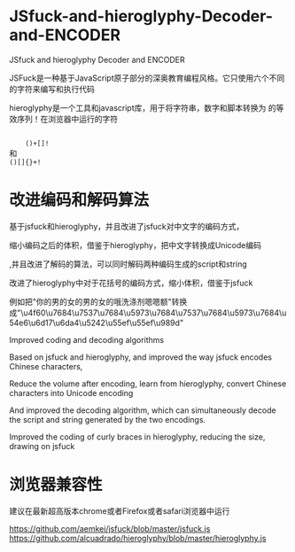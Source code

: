 # JSfuck-and-hieroglyphy-Decoder-and-ENCODER
JSfuck and hieroglyphy Decoder and  ENCODER

JSFuck是一种基于JavaScript原子部分的深奥教育编程风格。它只使用六个不同的字符来编写和执行代码

hieroglyphy是一个工具和javascript库，用于将字符串，数字和脚本转换为 的等效序列！在浏览器中运行的字符

<code>
    ()+[]!
</code>
    和
<code>
()[]{}+!
</code>

# 改进编码和解码算法

基于jsfuck和hieroglyphy，并且改进了jsfuck对中文字的编码方式，

缩小编码之后的体积，借鉴于hieroglyphy，把中文字转换成Unicode编码

,并且改进了解码的算法，可以同时解码两种编码生成的script和string

改进了hieroglyphy中对于花括号的编码方式，缩小体积，借鉴于jsfuck
 
例如把"你的男的女的男的女的哦洗涤剂嗯嗯额"转换成"\u4f60\u7684\u7537\u7684\u5973\u7684\u7537\u7684\u5973\u7684\u54e6\u6d17\u6da4\u5242\u55ef\u55ef\u989d"

Improved coding and decoding algorithms

Based on jsfuck and hieroglyphy, and improved the way jsfuck encodes Chinese characters,

Reduce the volume after encoding, learn from hieroglyphy, convert Chinese characters into Unicode encoding

And improved the decoding algorithm, which can simultaneously decode the script and string generated by the two encodings.

Improved the coding of curly braces in hieroglyphy, reducing the size, drawing on jsfuck

# 浏览器兼容性

建议在最新超高版本chrome或者Firefox或者safari浏览器中运行

<a href="https://github.com/aemkei/jsfuck/blob/master/jsfuck.js">https://github.com/aemkei/jsfuck/blob/master/jsfuck.js
        </a>
<br>
<a href="https://github.com/alcuadrado/hieroglyphy/blob/master/hieroglyphy.js">https://github.com/alcuadrado/hieroglyphy/blob/master/hieroglyphy.js</a>
